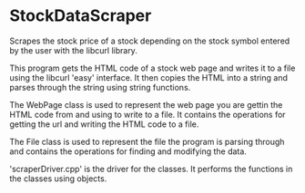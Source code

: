 # StockDataScraper

Scrapes the stock price of a stock depending on the stock symbol entered by the user with the libcurl library.

This program gets the HTML code of a stock web page and writes it to a file using the libcurl 'easy' interface. It then copies the HTML into a string and parses through the string using string functions.

The WebPage class is used to represent the web page you are gettin the HTML code from and using to write to a file. It 
contains the operations for getting the url and writing the HTML code to a file. 

The File class is used to represent the file the program is parsing through and contains the operations for finding and modifying the data.

'scraperDriver.cpp' is the driver for the classes. It performs the functions in the classes using objects.

